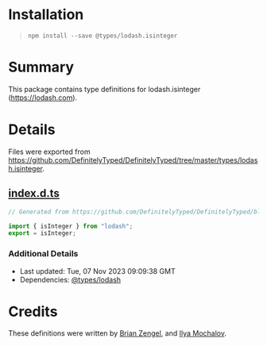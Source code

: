 # Installation
> `npm install --save @types/lodash.isinteger`

# Summary
This package contains type definitions for lodash.isinteger (https://lodash.com).

# Details
Files were exported from https://github.com/DefinitelyTyped/DefinitelyTyped/tree/master/types/lodash.isinteger.
## [index.d.ts](https://github.com/DefinitelyTyped/DefinitelyTyped/tree/master/types/lodash.isinteger/index.d.ts)
````ts
// Generated from https://github.com/DefinitelyTyped/DefinitelyTyped/blob/master/types/lodash/scripts/generate-modules.ts

import { isInteger } from "lodash";
export = isInteger;

````

### Additional Details
 * Last updated: Tue, 07 Nov 2023 09:09:38 GMT
 * Dependencies: [@types/lodash](https://npmjs.com/package/@types/lodash)

# Credits
These definitions were written by [Brian Zengel](https://github.com/bczengel), and [Ilya Mochalov](https://github.com/chrootsu).
